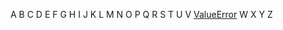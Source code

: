 A
B
C
D
E
F
G
H
I
J
K
L
M
N
O
P
Q
R
S
T
U
V [ValueError](https://youtu.be/gzbmLeaM8gs?t=14221)
W
X
Y
Z
